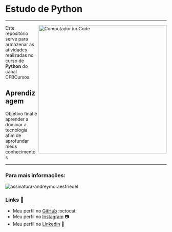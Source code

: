 # Estudo de Python
 
---
<img src="https://www.python.org/static/img/python-logo.png" min-width="400px" max-width="400px" width="400px" align="right" alt="Computador iuriCode">

Este repositório serve para armazenar as atividades realizadas 
no curso de **Python** do canal CFBCursos.

## Aprendizagem

Objetivo final é aprender a dominar a tecnologia afim de 
aprofundar meus conhecimentos

---

### Para mais informações:

![assinatura-andreymoraesfriedel](https://github.com/AndreyMoraesFriedel/CursosHTML-CSS-JS/assets/134893056/2fc3ec5d-484b-4034-b20c-b9efa5c0d791)

### **Links** :link:
* Meu perfil no [GitHub](https://github.com/AndreyMoraesFriedel) :octocat:
* Meu perfil no [Instagram](https://www.instagram.com/_moraes_sc/?hl=enl) :camera:
* Meu perfil no [Linkedin](https://www.linkedin.com/in/andrey-moraes/l) :briefcase:
